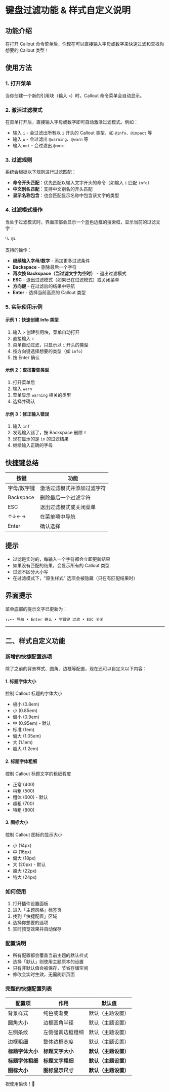 # 键盘过滤功能 & 样式自定义说明

## 功能介绍

在打开 Callout 命令菜单后，你现在可以直接输入字母或数字来快速过滤和查找你想要的 Callout 类型！

## 使用方法

### 1. 打开菜单
当你创建一个新的引用块（输入 `>`）时，Callout 命令菜单会自动显示。

### 2. 激活过滤模式
在菜单打开后，直接输入字母或数字即可自动激活过滤模式。例如：
- 输入 `i` - 会过滤出所有以 `i` 开头的 Callout 类型，如 `@info`、`@impact` 等
- 输入 `w` - 会过滤出 `@warning`、`@warn` 等
- 输入 `not` - 会过滤出 `@note`

### 3. 过滤规则
系统会根据以下规则进行过滤匹配：
- **命令开头匹配**：优先匹配以输入文字开头的命令（如输入 `i` 匹配 `info`）
- **中文别名匹配**：支持中文别名的开头匹配
- **显示名称包含**：也会匹配显示名称中包含该文字的类型

### 4. 过滤模式操作
当处于过滤模式时，界面顶部会显示一个蓝色边框的搜索框，显示当前的过滤文字：

```
🔍 @i
```

支持的操作：
- **继续输入字母/数字** - 添加更多过滤条件
- **Backspace** - 删除最后一个字符
- **再次按 Backspace（当过滤文字为空时）** - 退出过滤模式
- **ESC** - 退出过滤模式（如果已在过滤模式）或关闭菜单
- **方向键** - 在过滤后的结果中导航
- **Enter** - 选择当前高亮的 Callout 类型

### 5. 实际使用示例

#### 示例 1：快速创建 Info 类型
1. 输入 `>` 创建引用块，菜单自动打开
2. 直接输入 `i`
3. 菜单自动过滤，只显示以 `i` 开头的类型
4. 按方向键选择想要的类型（如 `info`）
5. 按 Enter 确认

#### 示例 2：查找警告类型
1. 打开菜单后
2. 输入 `warn`
3. 菜单显示 `warning` 相关的类型
4. 选择并确认

#### 示例 3：修正输入错误
1. 输入 `inf`
2. 发现输入错了，按 Backspace 删除 `f`
3. 现在显示的是 `in` 的过滤结果
4. 继续输入正确的字母

## 快捷键总结

| 按键 | 功能 |
|------|------|
| 字母/数字键 | 激活过滤模式并添加过滤字符 |
| Backspace | 删除最后一个过滤字符 |
| ESC | 退出过滤模式或关闭菜单 |
| ↑↓←→ | 在菜单项中导航 |
| Enter | 确认选择 |

## 提示

- 过滤是实时的，每输入一个字符都会立即更新结果
- 如果没有匹配的结果，会显示所有的 Callout 类型
- 过滤不区分大小写
- 在过滤模式下，"原生样式" 选项会被隐藏（只在有匹配结果时）

## 界面提示

菜单底部的提示文字已更新为：
```
↑↓←→ 导航 • Enter 确认 • 字母键 过滤 • ESC 关闭
```

---

## 二、样式自定义功能

### 新增的快捷配置选项

除了之前的背景样式、圆角、边框等配置，现在还可以自定义以下内容：

#### 1. **标题字体大小**
控制 Callout 标题的字体大小
- 极小 (0.8em)
- 小 (0.85em)
- 偏小 (0.9em)
- 中 (0.95em) - 默认
- 标准 (1em)
- 偏大 (1.05em)
- 大 (1.1em)
- 超大 (1.2em)

#### 2. **标题字体粗细**
控制 Callout 标题文字的粗细程度
- 正常 (400)
- 稍粗 (500)
- 粗体 (600) - 默认
- 超粗 (700)
- 特粗 (800)

#### 3. **图标大小**
控制 Callout 图标的显示大小
- 小 (14px)
- 中 (16px)
- 偏大 (18px)
- 大 (20px) - 默认
- 超大 (22px)
- 特大 (24px)

### 如何使用

1. 打开插件设置面板
2. 进入「主题风格」标签页
3. 找到「快捷配置」区域
4. 选择你想要的选项
5. 实时预览效果并自动保存

### 配置说明

- 所有配置都会覆盖当前主题的默认样式
- 选择「默认」则使用主题原本的设置
- 只有非默认值会被保存，节省存储空间
- 修改会实时生效，无需刷新页面

### 完整的快捷配置列表

| 配置项 | 作用 | 默认值 |
|--------|------|--------|
| 背景样式 | 纯色或渐变 | 默认（主题设置） |
| 圆角大小 | 边框圆角半径 | 默认（主题设置） |
| 左侧条纹 | 左侧强调边框粗细 | 默认（主题设置） |
| 边框粗细 | 整体边框宽度 | 默认（主题设置） |
| **标题字体大小** | **标题文字大小** | **默认（主题设置）** |
| **标题字体粗细** | **标题文字粗细** | **默认（主题设置）** |
| **图标大小** | **图标显示尺寸** | **默认（主题设置）** |

祝使用愉快！🎉

